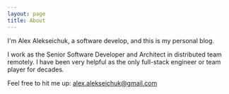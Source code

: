 ```yaml
---
layout: page
title: About
---
```


<p class="lead">I'm Alex Alekseichuk, a software develop, and this is my personal blog.</p>

I work as the Senior Software Developer and Architect in distributed team remotely.
I have been very helpful as the only full-stack engineer or team player for decades.

Feel free to hit me up: alex.alekseichuk@gmail.com
